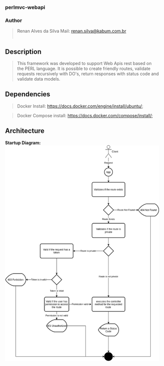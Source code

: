 ### perlmvc-webapi

### Author
   >Renan Alves da Silva
   >Mail: renan.silva@kabum.com.br
<br><br>

## Description
   >This framework was developed to support Web Apis rest based on the PERL language. It is possible to create friendly routes, validate requests recursively with DO's, return responses with status code and validate data models.

## Dependencies

> Docker Install: https://docs.docker.com/engine/install/ubuntu/;

> Docker Compose install: https://docs.docker.com/compose/install/;

## Architecture

**Startup Diagram:**
![startupdiagram.png](images-github/startupdiagram.png)

